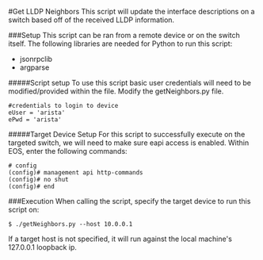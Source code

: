 #Get LLDP Neighbors
This script will update the interface descriptions on a switch based off of the received LLDP information.

###Setup
This script can be ran from a remote device or on the switch itself.  The following libraries are needed for Python to run this script:
- jsonrpclib
- argparse

#####Script setup
To use this script basic user credentials will need to be modified/provided within the file. Modify the getNeighbors.py file.

    #credentials to login to device
    eUser = 'arista'
    ePwd = 'arista'

#####Target Device Setup
For this script to successfully execute on the targeted switch, we will need to make sure eapi access is enabled.  Within EOS, enter the following commands:

    # config
    (config)# management api http-commands
    (config)# no shut
    (config)# end

###Execution
When calling the script, specify the target device to run this script on:

    $ ./getNeighbors.py --host 10.0.0.1

If a target host is not specified, it will run against the local machine's 127.0.0.1 loopback ip.